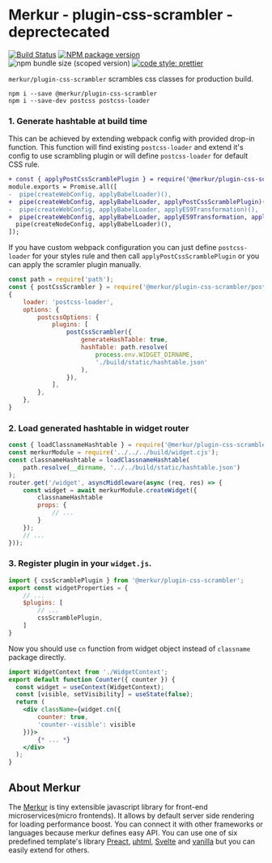 # Merkur - plugin-css-scrambler - deprectecated

[![Build Status](https://github.com/mjancarik/merkur/workflows/CI/badge.svg)](https://travis-ci.com/mjancarik/merkur)
[![NPM package version](https://img.shields.io/npm/v/@merkur/plugin-css-scrambler/latest.svg)](https://www.npmjs.com/package/@merkur/plugin-css-scrambler)
![npm bundle size (scoped version)](https://img.shields.io/bundlephobia/minzip/@merkur/plugin-css-scrambler/latest)
[![code style: prettier](https://img.shields.io/badge/code_style-prettier-ff69b4.svg?style=flat-square)](https://github.com/prettier/prettier)

`merkur/plugin-css-scrambler` scrambles css classes for production build.
```
npm i --save @merkur/plugin-css-scrambler
npm i --save-dev postcss postcss-loader
```
### 1. Generate hashtable at build time
This can be achieved by extending webpack config with provided drop-in function. This function will find existing `postcss-loader` and extend it's config to use scrambling plugin or will define `postcss-loader` for default CSS rule.
```diff
+ const { applyPostCssScramblePlugin } = require('@merkur/plugin-css-scrambler/postcss');
module.exports = Promise.all([
-  pipe(createWebConfig, applyBabelLoader)(),
+  pipe(createWebConfig, applyBabelLoader, applyPostCssScramblePlugin)(),
-  pipe(createWebConfig, applyBabelLoader, applyES9Transformation)(),
+  pipe(createWebConfig, applyBabelLoader, applyES9Transformation, applyPostCssScramblePlugin)(),
  pipe(createNodeConfig, applyBabelLoader)(),
]);
```
If you have custom webpack configuration you can just define `postcss-loader` for your styles rule and then call `applyPostCssScramblePlugin` or you can apply the scramler plugin manually.
```javascript
const path = require('path');
const { postCssScrambler } = require('@merkur/plugin-css-scrambler/postcss');
{
    loader: 'postcss-loader',
    options: {
        postcssOptions: {
            plugins: [
                postCssScrambler({
                    generateHashTable: true,
                    hashTable: path.resolve(
                        process.env.WIDGET_DIRNAME,
                        './build/static/hashtable.json'
                    ),
                }),
            ],
        },
    },
}
```
### 2. Load generated hashtable in widget router
```javascript
const { loadClassnameHashtable } = require('@merkur/plugin-css-scrambler/server');
const merkurModule = require('../../../build/widget.cjs');
const classnameHashtable = loadClassnameHashtable(
    path.resolve(__dirname, '../../build/static/hashtable.json')
);
router.get('/widget', asyncMiddleware(async (req, res) => {
    const widget = await merkurModule.createWidget({
        classnameHashtable
        props: {
            // ...
        }
    });
    // ...
}));
```
### 3. Register plugin in your `widget.js`.
```javascript
import { cssScramblePlugin } from '@merkur/plugin-css-scrambler';
export const widgetProperties = {
    // ...
    $plugins: [
        // ...
        cssScramblePlugin,
    ]
}
```
Now you should use `cn` function from widget object instead of `classname` package directly.
```jsx
import WidgetContext from './WidgetContext';
export default function Counter({ counter }) {
  const widget = useContext(WidgetContext);
  const [visible, setVisibility] = useState(false);
  return (
    <div className={widget.cn({
        counter: true,
        'counter--visible': visible
    })}>
        {* ... *}
    </div>
  );
}
```

## About Merkur

The [Merkur](https://merkur.js.org/) is tiny extensible javascript library for front-end microservices(micro frontends). It allows by default server side rendering for loading performance boost. You can connect it with other frameworks or languages because merkur defines easy API. You can use one of six predefined template's library [Preact](https://preactjs.com/), [µhtml](https://github.com/WebReflection/uhtml#readme), [Svelte](https://svelte.dev/) and [vanilla](https://developer.mozilla.org/en-US/docs/Web/JavaScript/Reference/Template_literals) but you can easily extend for others.

